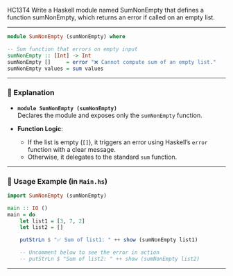 HC13T4
Write a Haskell module named SumNonEmpty that defines a function sumNonEmpty, which returns an error if called on an empty list.


---


```haskell
module SumNonEmpty (sumNonEmpty) where

-- Sum function that errors on empty input
sumNonEmpty :: [Int] -> Int
sumNonEmpty []     = error "❌ Cannot compute sum of an empty list."
sumNonEmpty values = sum values
```

---

### 🧠 Explanation

- **`module SumNonEmpty (sumNonEmpty)`**  
  Declares the module and exposes only the `sumNonEmpty` function.

- **Function Logic**:
  - If the list is empty (`[]`), it triggers an error using Haskell’s `error` function with a clear message.
  - Otherwise, it delegates to the standard `sum` function.

---

### 🚀 Usage Example (in `Main.hs`)

```haskell
import SumNonEmpty (sumNonEmpty)

main :: IO ()
main = do
    let list1 = [3, 7, 2]
    let list2 = []

    putStrLn $ "✅ Sum of list1: " ++ show (sumNonEmpty list1)

    -- Uncomment below to see the error in action
    -- putStrLn $ "Sum of list2: " ++ show (sumNonEmpty list2)
```

---

